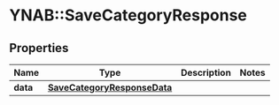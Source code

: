 # YNAB::SaveCategoryResponse

## Properties

| Name | Type | Description | Notes |
| ---- | ---- | ----------- | ----- |
| **data** | [**SaveCategoryResponseData**](SaveCategoryResponseData.md) |  |  |

